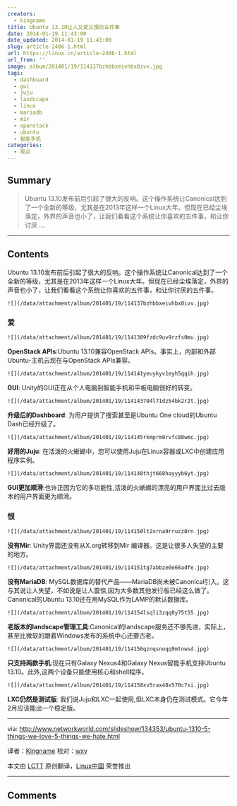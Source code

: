 ```yaml
---
creators:
  - kingname
title: Ubuntu 13.10让人又爱又恨的五件事
date: 2014-01-19 11:43:00
date_updated: 2014-01-19 11:43:00
slug: article-2486-1.html
url: https://linux.cn/article-2486-1.html
url_from: ''
image: album/201401/19/114137bzhbbxeivhbx0ivv.jpg
tags:
  - dashboard
  - gui
  - juju
  - landscape
  - linux
  - mariadb
  - mir
  - openstack
  - ubuntu
  - 智能手机
categories:
  - 观点
---
```


## Summary

> Ubuntu 13.10发布前后引起了很大的反响。这个操作系统让Canonical达到了一个全新的等级，尤其是在2013年这样一个Linux大年。但现在已经尘埃落定，外界的声音也小了，让我们看看这个系统让你喜欢的五件事，和让你讨厌 ...

***

<!-- more -->

## Contents

Ubuntu 13.10发布前后引起了很大的反响。这个操作系统让Canonical达到了一个全新的等级，尤其是在2013年这样一个Linux大年。但现在已经尘埃落定，外界的声音也小了，让我们看看这个系统让你喜欢的五件事，和让你讨厌的五件事。

`![](/data/attachment/album/201401/19/114137bzhbbxeivhbx0ivv.jpg)`

### 爱

`![](/data/attachment/album/201401/19/1141389fzdc9uv9rzfs0mu.jpg)`

**OpenStack APIs**:Ubuntu 13.10兼容OpenStack APIs。事实上，内部和外部Ubuntu-主机云现在与OpenStack APIs兼容。

`![](/data/attachment/album/201401/19/114141yeuykyv1eyh5qqih.jpg)`

**GUI**: Unity的GUI正在从个人电脑到智能手机和平板电脑很好的转变。

`![](/data/attachment/album/201401/19/114143704l71dz54bk2r2t.jpg)`

**升级后的Dashboard**: 为用户提供了搜索甚至是Ubuntu One cloud的Ubuntu Dash已经升级了。

`![](/data/attachment/album/201401/19/114145rkmprm8rvfc88wmc.jpg)`

**好用的Juju**: 在活泼的火蜥蜴中，您可以使用Juju在Linux容器或LXC中创建应用程序实例。

`![](/data/attachment/album/201401/19/114148thjt668hayyyb6yt.jpg)`

**GUI更加顺滑**:也许正因为它的多功能性,活泼的火蜥蜴的漂亮的用户界面比过去版本的用户界面更为顺滑。

### 恨

`![](/data/attachment/album/201401/19/114150lt2xrna9rruzz0rn.jpg)`

**没有Mir**: Unity界面还没有从X.org转移到Mir 编译器。这是让很多人失望的主要的地方。

`![](/data/attachment/album/201401/19/114151tg7abbze0e66adfe.jpg)`

**没有MariaDB**: MySQL数据库的替代产品——MariaDB尚未被Canonical引入。这与其说让人失望，不如说是让人震惊,因为大多数其他发行版已经这么做了。Canonical的Ubuntu 13.10还在用MySQL作为LAMP的默认数据库。

`![](/data/attachment/album/201401/19/114154lsqli3zqq0y75t55.jpg)`

**老版本的landscape管理工具**:Canonical的landscape服务还不够先进，实际上，甚至比微软的跟着Windows发布的系统中心还要古老。

`![](/data/attachment/album/201401/19/114156qznqsnoqq9mtnwsd.jpg)`

**只支持两款手机**:现在只有Galaxy Nexus4和Galaxy Nexus智能手机支持Ubuntu 13.10。此外,这两个设备只能使用核心和shell程序。

`![](/data/attachment/album/201401/19/114158xv5rax48x570c7xi.jpg)`

**LXC仍然是测试版**: 我们说Juju和LXC一起使用,但LXC本身仍在测试模式。它今年2月应该能出一个稳定版。

---

via: <http://www.networkworld.com/slideshow/134353/ubuntu-1310-5-things-we-love-5-things-we-hate.html>

译者：[Kingname](https://github.com/kingname) 校对：[wxy](https://github.com/wxy)

本文由 [LCTT](https://github.com/LCTT/TranslateProject) 原创翻译，[Linux中国](https://linux.cn/) 荣誉推出

***

## Comments
